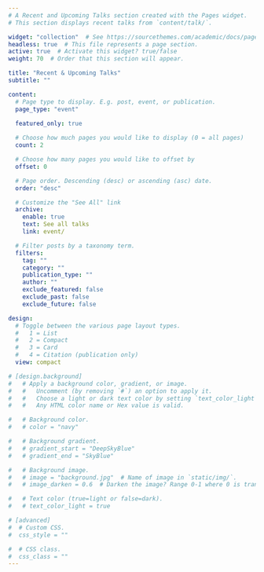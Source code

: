 ```yaml
---
# A Recent and Upcoming Talks section created with the Pages widget.
# This section displays recent talks from `content/talk/`.

widget: "collection"  # See https://sourcethemes.com/academic/docs/page-builder/
headless: true  # This file represents a page section.
active: true  # Activate this widget? true/false
weight: 70  # Order that this section will appear.

title: "Recent & Upcoming Talks"
subtitle: ""

content:
  # Page type to display. E.g. post, event, or publication.
  page_type: "event"
  
  featured_only: true

  # Choose how much pages you would like to display (0 = all pages)
  count: 2

  # Choose how many pages you would like to offset by
  offset: 0

  # Page order. Descending (desc) or ascending (asc) date.
  order: "desc"

  # Customize the "See All" link
  archive:
    enable: true
    text: See all talks
    link: event/

  # Filter posts by a taxonomy term.
  filters:
    tag: ""
    category: ""
    publication_type: ""
    author: ""
    exclude_featured: false
    exclude_past: false
    exclude_future: false

design:
  # Toggle between the various page layout types.
  #   1 = List
  #   2 = Compact
  #   3 = Card
  #   4 = Citation (publication only)
  view: compact

# [design.background]
#   # Apply a background color, gradient, or image.
#   #   Uncomment (by removing `#`) an option to apply it.
#   #   Choose a light or dark text color by setting `text_color_light`.
#   #   Any HTML color name or Hex value is valid.

#   # Background color.
#   # color = "navy"

#   # Background gradient.
#   # gradient_start = "DeepSkyBlue"
#   # gradient_end = "SkyBlue"

#   # Background image.
#   # image = "background.jpg"  # Name of image in `static/img/`.
#   # image_darken = 0.6  # Darken the image? Range 0-1 where 0 is transparent and 1 is opaque.

#   # Text color (true=light or false=dark).
#   # text_color_light = true  

# [advanced]
#  # Custom CSS.
#  css_style = ""

#  # CSS class.
#  css_class = ""
---
```


